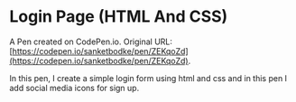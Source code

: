 # Login Page (HTML And CSS)

A Pen created on CodePen.io. Original URL: [https://codepen.io/sanketbodke/pen/ZEKqoZd](https://codepen.io/sanketbodke/pen/ZEKqoZd).

In this pen, I create a simple login form using html and css and in this  pen I  add social media icons for sign up.